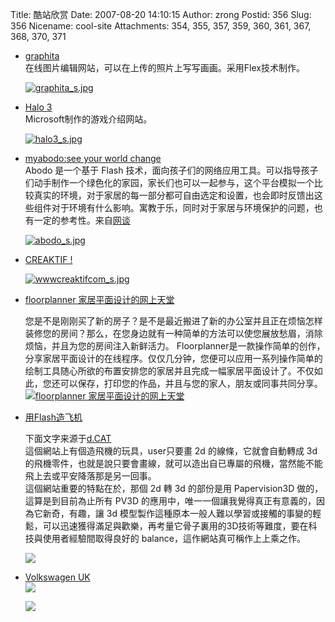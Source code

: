 Title: 酷站欣赏
Date: 2007-08-20 14:10:15
Author: zrong
Postid: 356
Slug: 356
Nicename: cool-site
Attachments: 354, 355, 357, 359, 360, 361, 367, 368, 370, 371

-   [graphita](http://www.graphita.com/)  
    在线图片编辑网站，可以在上传的照片上写写画画。采用Flex技术制作。  

    [![graphita\_s.jpg](/wp-content/uploads/2007/09/graphita_s.jpg)](/wp-content/uploads/2007/09/graphita.png "graphita")
-   [Halo 3](http://halo3.com/)  
    Microsoft制作的游戏介绍网站。  

    [![halo3\_s.jpg](/wp-content/uploads/2007/09/halo3_s.jpg)](/wp-content/uploads/2007/09/halo3.png "halo3")
-   [myabodo:see your world change](http://myabodo.com/)  
    Abodo 是一个基于 Flash
    技术，面向孩子们的网络应用工具。可以指导孩子们动手制作一个绿色化的家园，家长们也可以一起参与，这个平台模拟一个比较真实的环境，对于家居的每一部分都可自由选定和设置，也会即时反馈出这些组件对于环境有什么影响。寓教于乐，同时对于家居与环境保护的问题，也有一定的参考性。来自[网谈](http://www.wangtam.com/)  

    [![abodo\_s.jpg](/wp-content/uploads/2007/08/abodo_s.jpg)](/wp-content/uploads/2007/08/abodo.png "Abodo")
-   [CREAKTIF !](http://www.creaktif.com/)  

    [![wwwcreaktifcom\_s.jpg](/wp-content/uploads/2007/08/wwwcreaktifcom_s.jpg)](/wp-content/uploads/2007/08/wwwcreaktifcom.png "wwwcreaktifcom")
-   [floorplanner 家居平面设计的网上天堂](http://www.floorplanner.com/)  

    您是不是刚刚买了新的房子？是不是最近搬进了新的办公室并且正在烦恼怎样装修您的房间？那么，在您身边就有一种简单的方法可以使您展放愁眉，消除烦恼，并且为您的房间注入新鲜活力。
    Floorplanner是一款操作简单的创作，分享家居平面设计的在线程序。仅仅几分钟，您便可以应用一系列操作简单的绘制工具随心所欲的布置安排您的家居并且完成一幅家居平面设计了。不仅如此，您还可以保存，打印您的作品，并且与您的家人，朋友或同事共同分享。  
    [![floorplanner
    家居平面设计的网上天堂](/wp-content/uploads/2007/08/floorplanner_s.jpg)](/wp-content/uploads/2007/08/floorplanner.png "floorplanner 家居平面设计的网上天堂")
-   [用Flash造飞机](http://www.redbull.com/flightlab/#Builder/TEMP_2)  

    下面文字来源于[d.CAT](http://ria.richtechmedia.com/2008/02/21/%e4%bd%a0%e6%83%b3%e6%90%9e%e4%bb%80%e9%ba%bc%e9%a3%9b%e6%a9%9f%ef%bc%9f/)  
    這個網站上有個造飛機的玩具，user只要畫 2d 的線條，它就會自動轉成 3d
    的飛機零件，也就是說只要會畫線，就可以造出自已專屬的飛機，當然能不能飛上去或平安降落那是另一回事。  
    這個網站重要的特點在於，那個 2d 轉 3d 的部份是用 Papervision3D
    做的，這算是到目前為止所有 PV3D
    的應用中，唯一一個讓我覺得真正有意義的，因為它新奇，有趣，讓 3d
    模型製作這種原本一般人難以學習或接觸的事變的輕鬆，可以迅速獲得滿足與歡樂，再考量它骨子裏用的3D技術等難度，要在科技與使用者經驗間取得良好的
    balance，這作網站真可稱作上上乘之作。  

    [![](/wp-content/uploads/2008/02/_home_build_fly.png)](/wp-content/uploads/2008/02/home_build_fly.png "Flash造飞机")
-   [Volkswagen UK](http://www.volkswagen.co.uk/#/new/golf-plus/)  
    ![](/wp-content/uploads/2008/03/volkswagen_load.png)  

    [![](/wp-content/uploads/2008/03/_volkswagen.png)](/wp-content/uploads/2008/03/volkswagen.png "Volkswagen UK")

